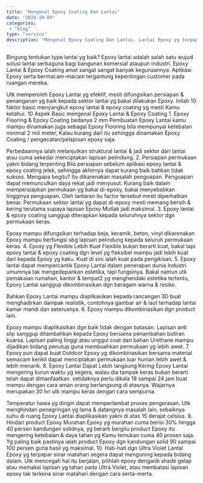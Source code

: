 ```yaml
---
title: "Mengenal Epoxy Coating Dan Lantai"
date: "2024-10-09"
categories:
 - "blog"
type: "service"
description: "Mengenal Epoxy Coating Dan Lantai. Lantai Epoxy yg terpapar sinar matahari segera dapat menguning kepada bidang dalam. Utk mencegah hal itu berjalan, pilihla..."
---
```

Bingung tentukan type lantai yg baik? Epoxy lantai adalah salah satu wujud solusi lantai serbaguna bagi bangunan komersial ataupun industri. Epoxy Lantai & Epoxy Coating amat sangat sangat banyak kegunaannya. Aplikasi Epoxy serta bermacam-macam tergantung kepentingan customer pada ruangan mereka.

Utk memperoleh Epoxy Lantai yg efektif, mesti difungsikan persiapan & penanganan yg baik kepada sektor lantai yg bakal dilakukan Epoxy. Inilah 10 faktor basic menyangkut epoxy lantai & epoxy coating yg mesti Kamu ketahui. 10 Aspek Basic mengenai Epoxy Lantai & Epoxy Coating 1\. Epoxy Flooring & Epoxy Coating bedanya 2 mm
Pembuatan Epoxy Lantai kamu mampu dinamakan juga sebagai Epoxy Flooring bila mempunyai ketebalan minimal 2 mili meter, Kalau kurang dari itu sehingga dinamakan Epoxy Coating / pengecatan/pelapisan epoxy saja.

Perbedaannya ialah melanjutkan struktural lantai & jadi sektor dari lantai atau cuma sekedar menciptakan lapisan pelindung. 2\. Persiapan permukaan yakni bidang terpenting
Bila persiapan sebelum aplikasi epoxy lantai & epoxy coating jelek, sehingga akhirnya dapat kurang baik bahkan tidak sukses. Mengapa begitu? Itu dikarenakan masalah penguapan. Penguapan dapat memunculkan daya rekat jadi menyusut. Kurang baik dalam mempersiapkan permukaan yg bakal di-epoxy, bakal menyebabkan tingginya penguapan. Oleh lantaran itu factor tersebut mesti diperhatkan benar. Permukaan sektor lantai yg dapat di-epoxy mesti memang bersih & kering terutama supaya lapisan Epoxy Mutlak jadi maksimal. 3\. Epoxy lantai & epoxy coating sanggup diterapkan kepada seluruhnya sektor dgn permukaan keras.

Epoxy mampu difungsikan terhadap beja, keramik, beton, vinyl dikarenakan Epoxy mampu berfungsi sbg lapisan pelindung kepada seluruh permukaan keras. 4\. Epoxy yg Flexible Lebih Kuat
Flexible bukan berarti kuat, bakal tapi epoxy lantai & epoxy coating dgn level yg fleksibel mampu jadi lebih kuat dari kepada Epoxy yg kaku. Kuat di sini ialah kuat pada pengikisan. 5\. Epoxy lantai dapat mempercantik
Epoxy Lantai dalam penerapan dunia Industri umumnya tak mengedepankan estetika, tapi fungsinya. Bakal namun utk pemakaian rumahan, kantor & tempat2 yg menghendaki estetika tertentu, Epoxy Lantai sanggup dikombinasikan dgn beragam warna & resiko.

Bahkan Epoxy Lantai mampu diaplikasikan kepada rancangan 3D buat menghadirkan dampak realistik, contohnya gambar air & laut terhadap lantai kamar mandi dan seterusnya. 6\. Epoxy mampu dikombinasikan dgn product lain.

Epoxy mampu diaplikasikan dgn baik tidak dengan batasan. Lapisan anti slip sanggup ditambahkan kepada Epoxy bersama penambahan butiran kuarsa. Lapisan paling tinggi atau unggul coat dari bahan Urethane mampu dijadikan bidang penutup guna membuahkan permukaan yg lebih awet. 7\. Epoxy pun dapat buat Outdoor
Epoxy yg dikombinasikan bersama material semacam kerikil dapat menciptakan permukaan luar hunian lebih awet & lebih menarik. 8\. Epoxy Lantai Dapat Lebih langsung Kering
Epoxy Lantai mengering kurun waktu yg segera, walau dia tampak keras bukan berarti telah dapat dimanfaatkan. setidaknya perlu dikala 18 sampai 24 jam buat mampu dengan cara aman orang berlangsung di atasnya. Wajarnya merupakan 30 hri utk mampu keras dengan cara sempurna.

Temperatur hawa yg dingin dapat memperlambat proses pengerasan. Utk menghindari penegringan yg lama & datangnya masalah lain, sebaiknya suhu di ruang Epoxy Lantai diaplikasikan yakni di atas 15 derajat celsius. 9\. Hindari product Epoxy Murahan
Epoxy yg murahan cuma berisi 30% hingga 40 persen kandungan solidnya, yg berarti bergitu product Epoxy itu mengering ketebalan & daya tahan yg Kamu temukan cuma 40 prosen saja. Yg paling baik pastinya ialah product Epoxy dgn kandungan solid 90 sampai 100 persen guna hasil yg maksimal. 10\. Hati-hati dgn Ultra Violet
Lantai Epoxy yg terpapar sinar matahari segera dapat menguning kepada bidang dalam. Utk mencegah hal itu berjalan, pilihlah epoxy denganb shade gelap atau memakai lapisan yg tahan pada Ultra Violet, atau membatasi lapisan epoxy tak terkena sinar matahari dengan cara serta-merta.

